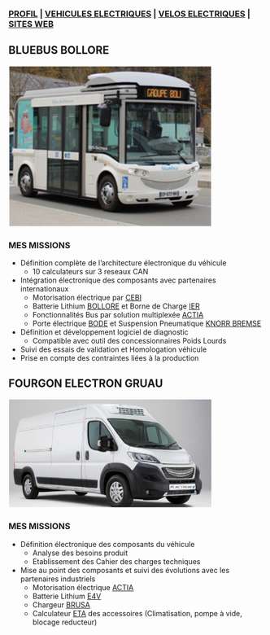 ### [PROFIL](/index.md) | [VEHICULES ELECTRIQUES](/vu.md) | [VELOS ELECTRIQUES](/velo.md) | [SITES WEB](/web_dev.md)

## BLUEBUS BOLLORE

<img src="BBus.png" alt="drawing" width="400"/>

### MES MISSIONS
- Définition complète de l’architecture électronique du véhicule
  - 10 calculateurs sur 3 reseaux CAN
- Intégration électronique des composants avec partenaires internationaux
  - Motorisation électrique par [CEBI](https://www.cebi.com/en/electric-vehicle-components)
  - Batterie Lithium [BOLLORE](https://www.blue-solutions.com/en/blue-solutions/technology/batteries-lmp/) et Borne de Charge [IER](https://www.ier.com/en/cities-businesses/)
  - Fonctionnalités Bus par solution multiplexée [ACTIA](https://www.actia.com/fr/solutions/gestion-electronique-du-vehicule/architecture-electronique-vehicule/architecture-electronique-vehicules-commerciaux)
  - Porte électrique [BODE](https://www.schaltbau-bode.com/product-category/bus-door-systems/) et Suspension Pneumatique [KNORR BREMSE](https://www.knorr-bremsecvs.com/en/products_1/electronicsystems/electronicsystems.jsp)
- Définition et développement logiciel de diagnostic
  - Compatible avec outil des concessionnaires Poids Lourds
- Suivi des essais de validation et Homologation véhicule
- Prise en compte des contraintes liées à la production


## FOURGON ELECTRON GRUAU

<img src="electron.png" alt="drawing" width="400"/>

### MES MISSIONS
- Définition électronique des composants du véhicule
  -  Analyse des besoins produit
  -  Etablissement des Cahier des charges techniques
- Mise au point des composants et suivi des évolutions avec les partenaires industriels
  - Motorisation électrique [ACTIA](https://www.actia.com/fr/solutions/electronique-de-puissance/traction-electrique)
  - Batterie Lithium [E4V](http://www.e4v.eu)
  - Chargeur [BRUSA](https://www.brusa.biz/portfolio/nlg667/)
  - Calculateur [ETA](http://www.e-t-a.fr/) des accessoires (Climatisation, pompe à vide, blocage reducteur)

